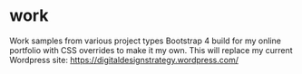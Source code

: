 # work
Work samples from various project types
Bootstrap 4 build for my online portfolio with CSS overrides to make it my own.
This will replace my current Wordpress site: https://digitaldesignstrategy.wordpress.com/
